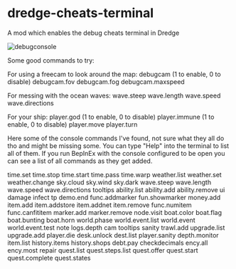 # dredge-cheats-terminal
A mod which enables the debug cheats terminal in Dredge

![debugconsole](https://user-images.githubusercontent.com/22628069/235367741-b1b6b1f2-ab89-4ddf-944a-172137f88fc9.png)

Some good commands to try:

For using a freecam to look around the map:
debugcam (1 to enable, 0 to disable)
debugcam.fov
debugcam.fog
debugcam.maxspeed

For messing with the ocean waves:
wave.steep
wave.length
wave.speed
wave.directions

For your ship:
player.god (1 to enable, 0 to disable)
player.immune (1 to enable, 0 to disable)
player.move
player.turn

Here some of the console commands I've found, not sure what they all do tho and might be missing some. You can type "Help" into the terminal to list all of them.
If you run BepInEx with the console configured to be open you can see a list of all commands as they get added.

time.set
time.stop
time.start
time.pass
time.warp
weather.list
weather.set
weather.change
sky.cloud
sky.wind
sky.dark
wave.steep
wave.length
wave.speed
wave.directions
tooltips
ability.list
ability.add
ability.remove
ui
damage
infect
tp
demo.end
func.addmarker
fun.showmarker
money.add
item.add
item.addstore
item.addnet
item.remove
func.numitem
func.canfititem
marker.add
marker.remove
node.visit
boat.color
boat.flag
boat.bunting
boat.horn
world.phase
world.event.list
world.event
world.event.test
note
logs.depth
cam
tooltips
sanity
trawl.add
upgrade.list
upgrade.add
player.die
desk.unlock
dest.list
player.sanity
depth.monitor
item.list
history.items
history.shops
debt.pay
checkdecimals
ency.all
ency.most
repair
quest.list
quest.steps.list
quest.offer
quest.start
quest.complete
quest.states
